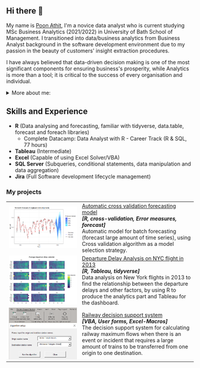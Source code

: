## Hi there 👋
My name is [Poon Athit](https://www.linkedin.com/in/athit-srimachand/), I'm a novice data analyst who is current studying MSc Business Analytics (2021/2022) in University of Bath School of Management. I transitioned into data/business analytics from Business Analyst background in the software development environment due to my passion in the beauty of customers' insight extraction procedures. 

I have always believed that data-driven decision making is one of the most significant components for ensuring business's prosperity, while Analytics is more than a tool; it is critical to the success of every organisation and individual.

<details>
<summary>More about me:</summary>
  
  - 🔭 I’m currently applying for a job in Data/Business Analytics, Business Intelligence. If you are looking for a team player who is detail-oriented and hard-working, need to look no further.  
  - 🌱 I’m currently learning: ML with Python
  - 📫 How to reach me: [LinkedIn Profile.](https://www.linkedin.com/in/athit-srimachand/)
  - 😄 Pronouns: he/him
  - ⚡ Fun fact: I'm a mountaineer!
</details>

## Skills and Experience
* __R__  (Data analysing and forecasting, familiar with tidyverse, data.table, forecast and foreach libraries)
  * Complete Datacamp: Data Analyst with R - Career Track (R & SQL, 77 hours)
* __Tableau__  (Intermediate) 
* __Excel__  (Capable of using Excel Solver/VBA) 
* __SQL Server__  (Subqueries, conditional statements, data manipulation and data aggregation)
* __Jira__  (Full Software development lifecycle management)

### My projects
|||
|---| --- |
|<img src="https://github.com/PoonAthitS/PoonAthitS/blob/main/images/18-month_forecast_of_unglazed_brick_shipments.png?raw=true" width="1000">|[Automatic cross validation forecasting model](https://github.com/PoonAthitS/automatic-cross-validation-forecasting-model) <br/> __*[R, cross-validation, Error measures, forecast]*__ <br/>  Automatic model for batch forecasting (forecast large amount of time series), using Cross validation algorithm as a model selection strategy.|
|<img src="https://github.com/PoonAthitS/PoonAthitS/blob/main/images/Average%20departure%20delay%20calendar.png?raw=true" width="1000"> |[Departure Delay Analysis on NYC flight in 2013](https://github.com/PoonAthitS/departure-delay-analysis-nyc-flight) <br/> __*[R, Tableau, tidyverse]*__  <br/> Data analysis on New York flights in 2013 to find the relationship between the departure delays and other factors, by using R to produce the analytics part and Tableau for the dashboard.|
|<img src="https://github.com/PoonAthitS/PoonAthitS/blob/main/images/Decision%20Support%20System.png" width="1000">|[Railway decision support system](https://github.com/PoonAthitS/railway-decision-support-system) <br/> __*[VBA, User forms, Excel-Macros]*__  <br/>  The decision support system for calculating railway maximum flows when there is an event or incident that requires a large amount of trains to be transferred from one origin to one destination.||


